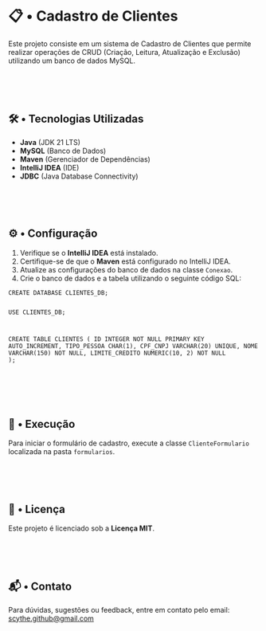 <!DOCTYPE html>
<html lang="pt-BR">
<head>
    <meta charset="UTF-8">
    <meta name="viewport" content="width=device-width, initial-scale=1.0">
</head>
<body>
    <div class="container">
        <h1>📋 • Cadastro de Clientes</h1>
        <p>
            Este projeto consiste em um sistema de Cadastro de Clientes que permite realizar operações de CRUD (Criação, Leitura, Atualização e Exclusão) utilizando um banco de dados MySQL.
        </p>

<br><br><br>

<h2>🛠️ • Tecnologias Utilizadas</h2>
        <ul>
            <li><strong>Java</strong> (JDK 21 LTS)</li>
            <li><strong>MySQL</strong> (Banco de Dados)</li>
            <li><strong>Maven</strong> (Gerenciador de Dependências)</li>
            <li><strong>IntelliJ IDEA</strong> (IDE)</li>
            <li><strong>JDBC</strong> (Java Database Connectivity)</li>
        </ul>

<br><br><br>

<h2>⚙️ • Configuração</h2>
        <ol>
            <li>Verifique se o <strong>IntelliJ IDEA</strong> está instalado.</li>
            <li>Certifique-se de que o <strong>Maven</strong> está configurado no IntelliJ IDEA.</li>
            <li>Atualize as configurações do banco de dados na classe <code>Conexao</code>.</li>
            <li>Crie o banco de dados e a tabela utilizando o seguinte código SQL:</li>
        </ol>
        <pre><code>CREATE DATABASE CLIENTES_DB;

USE CLIENTES_DB;

CREATE TABLE CLIENTES (
    ID INTEGER NOT NULL PRIMARY KEY AUTO_INCREMENT,
    TIPO_PESSOA CHAR(1),
    CPF_CNPJ VARCHAR(20) UNIQUE,
    NOME VARCHAR(150) NOT NULL,
    LIMITE_CREDITO NUMERIC(10, 2) NOT NULL
);</code></pre>

<br><br><br>

<h2>🚀 • Execução</h2>
        <p>
            Para iniciar o formulário de cadastro, execute a classe <code>ClienteFormulario</code> localizada na pasta <code>formularios</code>.
        </p>

<br><br><br>

<h2>📜 • Licença</h2>
        <p>
            Este projeto é licenciado sob a <strong>Licença MIT</strong>.
        </p>

<br><br><br>

<h2>📬 • Contato</h2>
        <p>
            Para dúvidas, sugestões ou feedback, entre em contato pelo email: 
            <a href="mailto:scythe.github@gmail.com">scythe.github@gmail.com</a>
        </p>
    </div>
</body>
</html>
